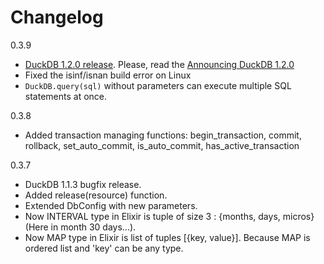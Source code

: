 # Changelog

0.3.9
- [DuckDB 1.2.0 release](https://github.com/duckdb/duckdb/releases/tag/v1.2.0). Please, read the [Announcing DuckDB 1.2.0](https://duckdb.org/2025/02/05/announcing-duckdb-120)
- Fixed the isinf/isnan build error on Linux
- `DuckDB.query(sql)` without parameters can execute multiple SQL statements at onсe.

0.3.8
- Added transaction managing functions: begin_transaction, commit, rollback, set_auto_commit, is_auto_commit, has_active_transaction

0.3.7
- DuckDB 1.1.3 bugfix release.
- Added release(resource) function.
- Extended DbConfig with new parameters.
- Now INTERVAL type in Elixir is tuple of size 3 : {months, days, micros} (Here in month 30 days...).
- Now MAP type in Elixir is list of tuples [{key, value}]. Because MAP is ordered list and 'key' can be any type.
